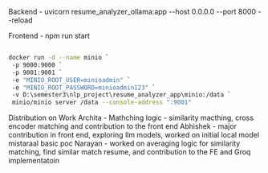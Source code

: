 Backend - uvicorn resume_analyzer_ollama:app --host 0.0.0.0 --port 8000 --reload

Frontend - npm run start

```bash

docker run -d --name minio `
 -p 9000:9000 `
 -p 9001:9001 `
 -e "MINIO_ROOT_USER=minioadmin" `
 -e "MINIO_ROOT_PASSWORD=minioadmin123" `
 -v D:\semester3\nlp_project\resume_analyzer_app\minio:/data `
 minio/minio server /data --console-address ":9001"

```
Distribution on Work
Archita - Mathching logic - similarity macthing, cross encoder matching and contribution to the front end
Abhishek - major contribution in front end, exploring llm models, worked on initial local model mistaraal basic poc
Narayan - worked on averaging logic for similarity matching, find similar match resume, and contribution to the FE and Groq implementatoin
